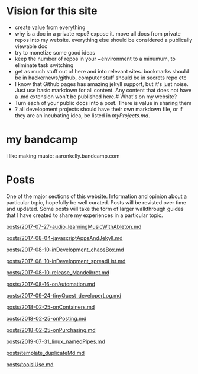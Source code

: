 # Vision for this site
- create value from everything
- why is a doc in a private repo? expose it. move all docs from private repos into my website. everything else should be considered a publically viewable doc
- try to monetize some good ideas
- keep the number of repos in your ~environment to a minumum, to eliminate task switching
- get as much stuff out of here and into relevant sites. bookmarks should be in
hackernews/github, computer stuff should be in secrets repo etc
- I know that Github pages has amazing jekyll support, but it's just noise.
Just use basic markdown for all content. Any content that does not have a .md
extension won't be published here.# What's on my website?
- Turn each of your public docs into a post. There is value in sharing them
- ? all development projects should have their own markdown file, or if they are an
incubating idea, be listed in _myProjects.md_.

# my bandcamp
i like making music: aaronkelly.bandcamp.com

# Posts
One of the major sections of this website.
Information and opinion about a particular topic, hopefully be well curated.
Posts will be revisted over time and updated.
Some posts will take the form of larger walkthrough guides that I have
created to share my experiences in a particular topic.

[posts/2017-07-27-audio_learningMusicWithAbleton.md](posts/2017-07-27-audio_learningMusicWithAbleton.md)

[posts/2017-08-04-javascriptAppsAndJekyll.md](posts/2017-08-04-javascriptAppsAndJekyll.md)

[posts/2017-08-10-inDevelopment_chaosBox.md](posts/2017-08-10-inDevelopment_chaosBox.md)

[posts/2017-08-10-inDevelopment_spreadList.md](posts/2017-08-10-inDevelopment_spreadList.md)

[posts/2017-08-10-release_Mandelbrot.md](posts/2017-08-10-release_Mandelbrot.md)

[posts/2017-08-16-onAutomation.md](posts/2017-08-16-onAutomation.md)

[posts/2017-09-24-tinyQuest_developerLog.md](posts/2017-09-24-tinyQuest_developerLog.md)

[posts/2018-02-25-onContainers.md](posts/2018-02-25-onContainers.md)

[posts/2018-02-25-onPosting.md](posts/2018-02-25-onPosting.md)

[posts/2018-02-25-onPurchasing.md](posts/2018-02-25-onPurchasing.md)

[posts/2019-07-31_linux_namedPipes.md](posts/2019-07-31_linux_namedPipes.md)

[posts/template_duplicateMd.md](posts/template_duplicateMd.md)

[posts/toolsIUse.md](posts/toolsIUse.md)

